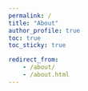 ```yaml
---
permalink: /
title: "About"
author_profile: true
toc: true
toc_sticky: true

redirect_from:
    - /about/
    - /about.html
---
```


